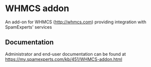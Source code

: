 # WHMCS addon
An add-on for WHMCS (http://whmcs.com) providing integration with SpamExperts' services

## Documentation
Administrator and end-user documentation can be found at https://my.spamexperts.com/kb/451/WHMCS-addon.html
